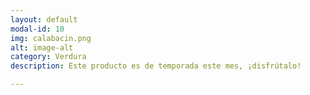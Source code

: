 ```yaml
---
layout: default
modal-id: 10
img: calabacin.png
alt: image-alt
category: Verdura
description: Este producto es de temporada este mes, ¡disfrútalo!

---
```

